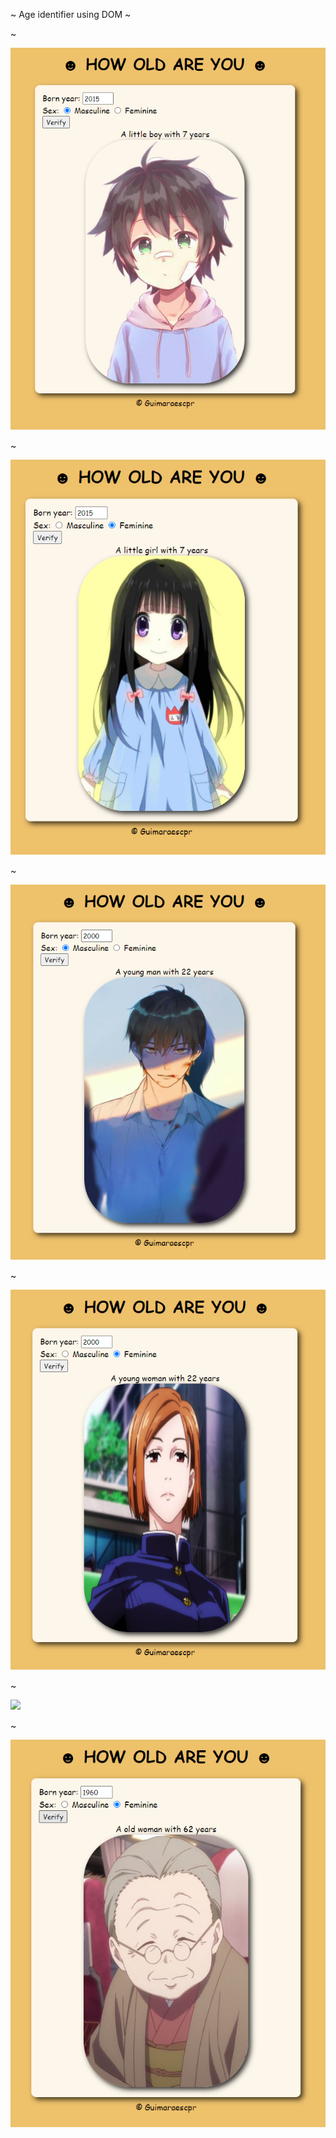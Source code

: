 ~ Age identifier using DOM ~
<body align-items: center;>
<p> ~ </p>
<img src="gitimgm1.png"></img>
<p> ~ </p>
<img src="gitimgg1.png"></img>
<p> ~ </p>
<img src="gitimgm2.png"></img>
<p> ~ </p>
<img src="gitimgg2.png"></img>
<p> ~ </p>
<img src="gitimgm3.png"></img>
<p> ~ </p>
<img src="gitimgg3.png"></img>
</body>
